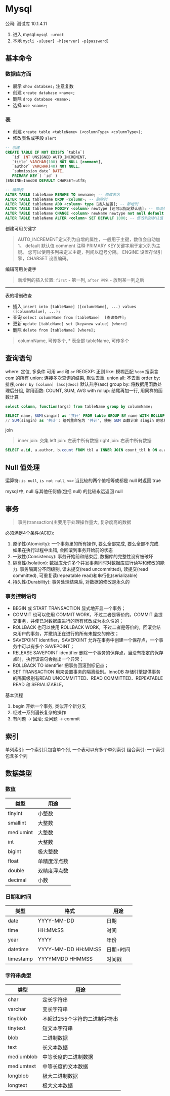 # Mysql

公司: 测试库 10.1.4.11

1. 进入 mysql `mysql -uroot` 
2. 本地 `mycli -u[user] -h[server] -p[password] `

## 基本命令

### 数据库方面

- 展示 `show databses;` 注意复数
- 创建 `create database <name>;`
- 删除 `drop database <name>;`
- 选择 `use <name>;`

### 表

- 创建 `create table <tableName> (<columnType> <columnType>);`
- 修改表名或字段 `alert`

```sql
-- 创建
CREATE TABLE IF NOT EXISTS `table`(
   `id` INT UNSIGNED AUTO_INCREMENT,
   `title` VARCHAR(100) NOT NULL [comment],
   `author` VARCHAR(40) NOT NULL,
   `submission_date` DATE,
   PRIMARY KEY ( `id` )
)ENGINE=InnoDB DEFAULT CHARSET=utf8;

-- 编辑表
ALTER TABLE tableName RENAME TO newname; -- 修改表名
ALTER TABLE tableName DROP <column>; -- 删除列
ALTER TABLE tableName ADD <column> type [插入位置]; -- 新增列
ALTER TABLE tableName MODIFY <column> newtype [还可以指定默认值]; -- 修改列类型
ALTER TABLE tableName CHANGE <column> newName newtype not null default 10; -- 修改列名和类型
ALTER TABLE tableName ALTER <column> SET DEFAULT 1000; -- 修改列的默认值
```

创建可用关键字
> AUTO_INCREMENT定义列为自增的属性，一般用于主键，数值会自动加1。
> default 默认值
> comment 注释
> PRIMARY KEY关键字用于定义列为主键。 您可以使用多列来定义主键，列间以逗号分隔。
> ENGINE 设置存储引擎，CHARSET 设置编码。

编辑可用关键字
> 新增列的插入位置: `first` -  第一列, `after 列名` - 放到某一列之后

---

表的增删改查

- 插入 `insert into [tableName] ([columnName], ...) values ([columnValue], ...);`
- 查询 `select columnName from [tableName]  [查询条件];`
- 更新 `update [tableName] set [key=new value] [where]`
- 删除 `delete from [tableName] [where];`

> columnName, 可传多个, * 表全部
> tableName, 可传多个

## 查询语句

where: 定位, 多条件 可用 `and` 和 `or`
REGEXP: 正则
like: 模糊匹配 `%com` 搜索含 com 的所有
union: 连接多次查询的结果, 默认去重. union all: 不去重
order by: 排序,`order by [column] [asc|desc]` 默认升序(asc)
group by: 将数据用函数处理后分组, 常用函数: COUNT, SUM, AVG
with rollup: 结尾再加一行, 用同样的函数计算

```sql
select column, function(args) from tableName group by columnName;

SELECT name, SUM(singin) as '共计' FROM table GROUP BY name WITH ROLLUP;
// SUM(singin) as '共计': 给列重命名为 '共计', 使用 SUM 函数计算 singin 的总和
```

join
> inner join: 交集
> left join: 左表中所有数据
> right join: 右表中所有数据

```sql
SELECT a.id, a.author, b.count FROM tbl a INNER JOIN count_tbl b ON a.author = b.author;
```

## Null 值处理

运算符: `is null`, `is not null`, `<=>` 当比较的两个值相等或都是 null 时返回 true

mysql 中, null 与其他任何值(包括 null) 的比较永远返回 null

## 事务

> 事务(transaction)主要用于处理操作量大, 复杂度高的数据

必须满足4个条件(ACID):

1. 原子性(Atomicity): 一个事务里的所有操作, 要么全部完成, 要么全部不完成. 如果在执行过程中出错, 会回滚到事务开始前的状态
2. 一致性(Consistency): 事务开始前和结束后, 数据库的完整性没有被破坏
3. 隔离性(Isolation): 数据库允许多个并发事务同时对数据库进行读写和修改的能力. 事务隔离分不同级别, 读未提交(read uncommitted), 读提交(read committed), 可重复读(repeatable read)和串行化(serializable)
4. 持久性(Durability): 事务处理结束后, 对数据的修改是永久的

### 事务控制语句

- BEGIN 或 START TRANSACTION 显式地开启一个事务；
- COMMIT 也可以使用 COMMIT WORK，不过二者是等价的。COMMIT 会提交事务，并使已对数据库进行的所有修改成为永久性的；
- ROLLBACK 也可以使用 ROLLBACK WORK，不过二者是等价的。回滚会结束用户的事务，并撤销正在进行的所有未提交的修改；
- SAVEPOINT identifier，SAVEPOINT 允许在事务中创建一个保存点，一个事务中可以有多个 SAVEPOINT；
- RELEASE SAVEPOINT identifier 删除一个事务的保存点，当没有指定的保存点时，执行该语句会抛出一个异常；
- ROLLBACK TO identifier 把事务回滚到标记点；
- SET TRANSACTION 用来设置事务的隔离级别。InnoDB 存储引擎提供事务的隔离级别有READ UNCOMMITTED、READ COMMITTED、REPEATABLE READ 和 SERIALIZABLE。

基本流程

1. begin 开始一个事务, 类似开个新分支
2. 经过一系列漫长复杂的操作
3. 有问题 -> 回滚; 没问题 -> commit

## 索引

单列索引: 一个索引只包含单个列, 一个表可以有多个单列索引
组合索引: 一个索引包含多个列

## 数据类型

### 数值

|类型|用途|
|---|---|
|tinyint|小整数|
|smallint|大整数|
|mediumint|大整数|
|int|大整数|
|bigint|极大整数|
|float|单精度浮点数|
|double|双精度浮点数|
|decimal|小数|

### 日期和时间

|类型|格式|用途|
|---|---|---|
|date|YYYY-MM-DD|日期|
|time|HH:MM:SS|时间|
|year|YYYY|年份|
|datetime|YYYY-MM-DD HH:MM:SS|日期+时间|
|timestamp|YYYYMMDD HHMMSS|时间戳|

### 字符串类型

|类型|用途|
|---|---|
|char|定长字符串|
|varchar|变长字符串|
|tinyblob|不超过255个字符的二进制字符串|
|tinytext|短文本字符串|
|blob|二进制数据|
|text|长文本数据|
|mediumblob|中等长度的二进制数据|
|mediumtext|中等长度的文本数据|
|longblob|极大二进制数据|
|longtext|极大文本数据|
